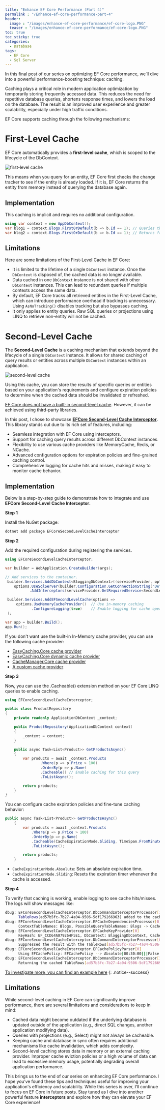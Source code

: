 ```yaml
---
title: "Enhance EF Core Performance (Part 4)"
permalink : "/Enhance-ef-core-performance-part-4"
header: 
  image : "/images/enhance-ef-core-performance/ef-core-logo.PNG"
  teaser : "/images/enhance-ef-core-performance/ef-core-logo.PNG"
toc: true
toc_sticky: true
categories:
  - Database
tags:
  - EF Core
  - Sql Server
---
```


In this final post of our series on optimizing EF Core performance, we’ll dive into a powerful performance-boosting technique: caching.

Caching plays a critical role in modern application optimization by temporarily storing frequently accessed data. This reduces the need for repetitive database queries, shortens response times, and lowers the load on the database. The result is an improved user experience and greater scalability, especially under high traffic conditions.

EF Core supports caching through the following mechanisms:


# First-Level Cache

EF Core automatically provides a **first-level cache**, which is scoped to the lifecycle of the DbContext. 

![first-level cache](/images/enhance-ef-core-performance/first-level%20cache.png)

This means when you query for an entity, EF Core first checks the change tracker to see if the entity is already loaded. If it is, EF Core returns the entity from memory instead of querying the database again.

## Implementation

This caching is implicit and requires no additional configuration.

``` csharp
using var context = new AppDbContext();
var blog1 = context.Blogs.FirstOrDefault(b => b.Id == 1); // Queries the database
var blog2 = context.Blogs.FirstOrDefault(b => b.Id == 1); // Returns from the cache
```

## Limitations

Here are some limitations of the First-Level Cache in EF Core:
- It is limited to the lifetime of a single `DbContext` instance. Once the `DbContext` is disposed of, the cached data is no longer available.
- Data cached in one `DbContext` instance is not shared with other `DbContext` instances. This can lead to redundant queries if multiple contexts access the same data.
- By default, EF Core tracks all retrieved entities in the First-Level Cache, which can introduce performance overhead if tracking is unnecessary. Using `AsNoTracking()` disables tracking but also bypasses caching.
- It only applies to entity queries. Raw SQL queries or projections using LINQ to retrieve non-entity will not be cached.

# Second-Level Cache

The **Second-Level Cache** is a caching mechanism that extends beyond the lifecycle of a single `DbContext` instance. It allows for shared caching of query results or entities across multiple `DbContext` instances within an application. 

![second-level cache](/images/enhance-ef-core-performance/second-level%20cache.png)

Using this cache, you can store the results of specific queries or entities based on your application's requirements and configure expiration policies to determine when the cached data should be invalidated or refreshed.

<u>EF Core does not have a built-in second-level cache</u>. However, it can be achieved using third-party libraries.

In this post, I chose to showcase **[EFCore Second-Level Cache Interceptor](https://github.com/VahidN/EFCoreSecondLevelCacheInterceptor)**. This library stands out due to its rich set of features, including:

- Seamless integration with EF Core using interceptors.
- Support for caching query results across different DbContext instances.
- Flexibility to use various cache providers like MemoryCache, Redis, or NCache.
- Advanced configuration options for expiration policies and fine-grained caching control.
- Comprehensive logging for cache hits and misses, making it easy to monitor cache behavior.

## Implementation

Below is a step-by-step guide to demonstrate how to integrate and use **EFCore Second-Level Cache Interceptor**.

**Step 1**

Install the NuGet package:

``` bash
dotnet add package EFCoreSecondLevelCacheInterceptor
```
**Step 2**

Add the required configuration during registering the services.

``` csharp
using EFCoreSecondLevelCacheInterceptor;

var builder = WebApplication.CreateBuilder(args);

// Add services to the container.
 builder.Services.AddDbContext<BloggingDbContext>((serviceProvider, options) => 
    options.UseSqlServer(builder.Configuration.GetConnectionString("DefaultConnection"))
           .AddInterceptors(serviceProvider.GetRequiredService<SecondLevelCacheInterceptor>())); // Add SecondLevelCacheInterceptor to DbContextOptionsBuilder pipeline

 builder.Services.AddEFSecondLevelCache(options =>
     options.UseMemoryCacheProvider()  // Use in-memory caching
            .ConfigureLogging(true)    // Enable logging for cache operations
 );

var app = builder.Build();
app.Run();

```
If you don't want use the built-in In-Memory cache provider, you can use the following cache provider:
- [EasyCaching.Core cache provider](https://github.com/VahidN/EFCoreSecondLevelCacheInterceptor/tree/master#using-easycachingcore-as-the-cache-provider)
- [EasyCaching.Core dynamic cache provider](https://github.com/VahidN/EFCoreSecondLevelCacheInterceptor/tree/master#using-easycachingcore-as-a-dynamic-cache-provider)
- [CacheManager.Core cache provider](https://github.com/VahidN/EFCoreSecondLevelCacheInterceptor/tree/master#using-cachemanagercore-as-the-cache-provider-its-not-actively-maintained)
- [A custom cache provider](https://github.com/VahidN/EFCoreSecondLevelCacheInterceptor/tree/master#using-easycachingcore-as-the-cache-provider)

**Step 3**

Now, you can use the .Cacheable() extension method on your EF Core LINQ queries to enable caching.

``` csharp
using EFCoreSecondLevelCacheInterceptor;

public class ProductRepository
{
    private readonly ApplicationDbContext _context;

    public ProductRepository(ApplicationDbContext context)
    {
        _context = context;
    }

    public async Task<List<Product>> GetProductsAsync()
    {
        var products = await _context.Products
                .Where(p => p.Price > 100)
                .OrderBy(p => p.Name)
                .Cacheable() // Enable caching for this query
                .ToListAsync();

        return products;
    }
}
```

You can configure cache expiration policies and fine-tune caching behavior:

``` csharp
public async Task<List<Product>> GetProductsAsync()
    {
        var products = await _context.Products
            .Where(p => p.Price > 100)
            .OrderBy(p => p.Name)
            .Cacheable(CacheExpirationMode.Sliding, TimeSpan.FromMinutes(5)) // Enable caching for this query
            .ToListAsync();

        return products;
    }
```

- `CacheExpirationMode.Absolute`: Sets an absolute expiration time.
- `CacheExpirationMode.Sliding`: Resets the expiration timer whenever the cache is accessed.

**Step 4**

To verify that caching is working, enable logging to see cache hits/misses. The logs will show messages like:

``` bash
dbug: EFCoreSecondLevelCacheInterceptor.DbCommandInterceptorProcessor[100001]
      TableRows[ad57b5fc-7b27-4a04-9506-5df179266963] added to the cache[KeyHash: EF_CCD64A079264F5E1, DbContext: BloggingDbContext, CacheDependencies: EF_Blogs.].
dbug: EFCoreSecondLevelCacheInterceptor.EFCacheDependenciesProcessor[0]
      ContextTableNames: Blogs, PossibleQueryTableNames: Blogs -> CacheDependencies: Blogs.
dbug: EFCoreSecondLevelCacheInterceptor.EFCacheKeyProvider[0]
      KeyHash: EF_CCD64A079264F5E1, DbContext: BloggingDbContext, CacheDependencies: EF_Blogs.
dbug: EFCoreSecondLevelCacheInterceptor.DbCommandInterceptorProcessor[0]
      Suppressed the result with the TableRows[ad57b5fc-7b27-4a04-9506-5df179266963] from the cache[KeyHash: EF_CCD64A079264F5E1, DbContext: BloggingDbContext, CacheDependencies: EF_Blogs.].
dbug: EFCoreSecondLevelCacheInterceptor.EFCachePolicyParser[0]
      Using EFCachePolicy: EFCachePolicy --> Absolute|00:30:00|||False.
dbug: EFCoreSecondLevelCacheInterceptor.DbCommandInterceptorProcessor[100000]
      Returning the cached TableRows[ad57b5fc-7b27-4a04-9506-5df179266963].
```

[To investigate more, you can find an example here](https://github.com/ahedfi/EnhanceEfCorePerformance/tree/main/EnhanceEfCorePerformance/Caching)
{: .notice--success} 

## Limitations

While second-level caching in EF Core can significantly improve performance, there are several limitations and considerations to keep in mind:
- Cached data might become outdated if the underlying database is updated outside of the application (e.g., direct SQL changes, another application modifying data).
- Queries with projections (e.g., Select) might not always be cacheable.
- Keeping cache and database in sync often requires additional mechanisms like cache invalidation, which adds complexity.
- Second-level caching stores data in memory or an external caching provider. Improper cache eviction policies or a high volume of data can lead to excessive memory usage, potentially degrading overall application performance.


This brings us to the end of our series on enhancing EF Core performance. I hope you’ve found these tips and techniques useful for improving your application's efficiency and scalability.
While this series is over, I’ll continue to focus on EF Core in future posts. Stay tuned as I dive into another powerful feature **interceptors** and explore how they can elevate your EF Core experience!